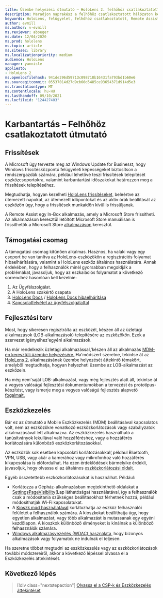 ```yaml
---
title: Üzembe helyezési útmutató – HoloLens 2. felhőhöz csatlakoztatott, nagy léptékű üzembe helyezés a Remote Assist segítségével – Karbantartás
description: Maradjon naprakész a felhőhöz csatlakoztatott hálózaton keresztüli hálózati HoloLens karbantartásával és támogatásával kapcsolatos tippjeinket.
keywords: HoloLens, felügyelet, felhőhöz csatlakoztatott, Remote Assist, AAD, Azure AD, MDM, Mobile Eszközkezelés
author: evmill
ms.author: v-evmill
ms.reviewer: aboeger
ms.date: 12/04/2020
ms.prod: hololens
ms.topic: article
ms.sitesec: library
ms.localizationpriority: medium
audience: HoloLens
manager: yannisle
appliesto:
- HoloLens 2
ms.openlocfilehash: 941de296d59713c098718b16431fa793bd1b60e6
ms.sourcegitcommit: 05537014d27d9cb60d5485ce93654371d914d5e3
ms.translationtype: MT
ms.contentlocale: hu-HU
ms.lasthandoff: 09/10/2021
ms.locfileid: "124427403"
---
```

# <a name="maintain---cloud-connected-guide"></a>Karbantartás – Felhőhöz csatlakoztatott útmutató

## <a name="updates"></a>Frissítések

A Microsoft úgy tervezte meg az Windows Update for Businesst, hogy Windows frissítésközpontú felügyeleti képességeket biztosítson a rendszergazdák számára, például lehetővé teszi frissítések telepítését eszközcsoportokra, valamint karbantartási időszakokat határozzon meg a frissítések telepítéséhez.

Megtudhatja, hogyan kezelheti [HoloLens frissítéseket,](/hololens/hololens-updates) beleértve az ütemezett napokat, az ütemezett időpontokat és az aktív órák beállítását az eszközön úgy, hogy a frissítések munkaidőn kívül is frissüljanak.

A Remote Assist egy In-Box alkalmazás, amely a Microsoft Store frissítheti. Az alkalmazáson keresztül letöltött Microsoft Store manuálisan is frissíthetők a Microsoft Store [alkalmazáson](/hololens/holographic-store-apps#update-apps) keresztül.

## <a name="support-plan"></a>Támogatási csomag

A támogatási csomag kitűnően alkalmas. Hasznos, ha valaki vagy egy csoport be van tanítva az HoloLens-eszközökön a regisztrációs folyamat hibaelhárítására, valamint a HoloLens eszköz általános használatára. Annak érdekében, hogy a felhasználók minél gyorsabban megoldják a problémákat, javasoljuk, hogy az eszkalációs folyamatot a következő sorrendhez hasonlóan kell kezelnie:

1. Az Ügyfélszolgálat.
2. A HoloLens szakértő csapata
3. [HoloLens Docs](/hololens/)  /  [HoloLens Docs hibaelhárítása](/hololens/hololens-troubleshooting)
4. [Kapcsolatfelvétel az ügyfélszolgálattal](https://support.serviceshub.microsoft.com/supportforbusiness/create?sapId=e9391227-fa6d-927b-0fff-f96288631b8f)

## <a name="development-plan"></a>Fejlesztési terv

Most, hogy sikeresen regisztrálta az eszközét, készen áll az üzletági alkalmazások (LOB-alkalmazások) telepítésére az eszközökön. Ezek a szervezet igényeihez&#39;egyéni alkalmazások.

Ha már rendelkezik üzletági alkalmazással,&#39;készen áll az alkalmazás [MDM-en keresztüli üzembe helyezésére.](/hololens/app-deploy-intune) Ha&#39;módszert szeretne, tekintse át az [HoloLens 2.](/hololens/app-deploy-overview) alkalmazásának üzembe helyezését áttekintő témakört, amelyből megtudhatja, hogyan helyezheti üzembe az LOB-alkalmazást az eszközein.

Ha még nem&#39;saját LOB-alkalmazást, vagy még fejlesztés alatt áll, tekintse át [](/windows/mixed-reality/design/design) a vegyes valóságú fejlesztési dokumentumokban a tervezést és prototípus-készítést, vagy ismerje meg a vegyes valóságú fejlesztés alapvető [fogalmait.](/windows/mixed-reality/discover/get-started-with-mr)

## <a name="device-management"></a>Eszközkezelés 

Bár ez az útmutató a Mobile Eszközkezelés (MDM) beállításával kapcsolatos volt, nem az eszközökre vonatkozó eszközkorlátozások vagy szabályzatok alkalmazásával lett alkalmazva. Az eszközkezelés használható a tanúsítványok lekullával való hozzáféréshez, vagy a hozzáférés korlátozására különböző eszközkorlátozásokkal. 

Az eszközök sok esetben kapcsolati korlátozásokkal( például Bluetooth, VPN, USB, vagy akár a kamerához vagy mikrofonhoz való hozzáférés kikapcsolása is előfordulhat. Ha ezen érdeklődések bármelyike érdekli, javasoljuk, hogy olvassa el az általános [eszközkorlátozási oldalt.](hololens-common-device-restrictions.md)

Egyéb összetettebb eszközkorlátozásokat is használhat. Például:

- Korlátozza a Gépház-alkalmazásban megtekinthető oldalakat a [SettingsPageVisibility](settings-uri-list.md)(Lap láthatósága) használatával, így a felhasználók csak a módosítania szükséges beállításokhoz férhetnek hozzá, például módosíthatják Wi-Fi kapcsolatukat.
- A [Kioszk mód használatával](hololens-kiosk.md) korlátozhatja az eszköz felhasználói felületét a felhasználók számára. A kioszkokat beállíthatja úgy, hogy egyetlen alkalmazást, vagy több alkalmazást is mutassanak egy egyéni kezdőlapon. A kioszkok különböző élményeket is kínálnak a különböző felhasználók számára.  
- [Windows alkalmazásvezérlés (WDAC) használata,](windows-defender-application-control-wdac.md) hogy bizonyos alkalmazások vagy folyamatok ne indulnak el teljesen.

Ha szeretne többet megtudni az eszközkezelés vagy az eszközkorlátozások további módszereiről, akkor a következő lépéssel olvassa el a Eszközkezelés áttekintését.

## <a name="next-step"></a>Következő lépés

> [!div class="nextstepaction"]
> [Olvassa el a CSP-k és Eszközkezelés áttekintését](hololens-csp-policy-overview.md)